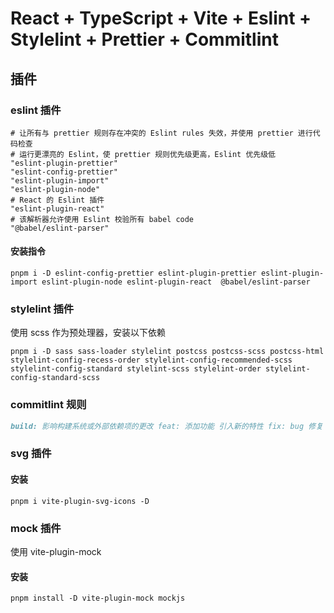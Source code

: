 # React + TypeScript + Vite + Eslint + Stylelint + Prettier + Commitlint

## 插件

### eslint 插件

```
# 让所有与 prettier 规则存在冲突的 Eslint rules 失效，并使用 prettier 进行代码检查
# 运行更漂亮的 Eslint，使 prettier 规则优先级更高，Eslint 优先级低
"eslint-plugin-prettier"
"eslint-config-prettier"
"eslint-plugin-import"
"eslint-plugin-node"
# React 的 Eslint 插件
"eslint-plugin-react"
# 该解析器允许使用 Eslint 校验所有 babel code
"@babel/eslint-parser"
```

#### 安装指令

```npm
pnpm i -D eslint-config-prettier eslint-plugin-prettier eslint-plugin-import eslint-plugin-node eslint-plugin-react  @babel/eslint-parser
```

### stylelint 插件

使用 scss 作为预处理器，安装以下依赖

```npm
pnpm i -D sass sass-loader stylelint postcss postcss-scss postcss-html stylelint-config-recess-order stylelint-config-recommended-scss stylelint-config-standard stylelint-scss stylelint-order stylelint-config-standard-scss
```

### commitlint 规则

```markdown
build: 影响构建系统或外部依赖项的更改 feat: 添加功能 引入新的特性 fix: bug 修复 docs: 文档修改 style: 格式调整 不会影响代码含义的更改（空格，格式缺少分号等）refactor: 代码重构 即不是修复 Bug，也不是添加功能的代码更改 perf: 性能优化 更改代码以提高性能 chore: 杂务处理 其他不会修改源文件或者测试文件的更改 revert: 恢复版本 恢复到上一个版本 ci: 脚本变更 对 CI 配置文件和脚本的更改 test: 测试用例修改
```

### svg 插件

#### 安装

```npm
pnpm i vite-plugin-svg-icons -D
```

### mock 插件

使用 vite-plugin-mock

#### 安装

```npm
pnpm install -D vite-plugin-mock mockjs
```
